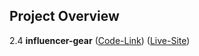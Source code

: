 ## Project Overview
2.4 **influencer-gear** ([Code-Link](https://github.com/asif93-138/influencer-gear.git)) ([Live-Site](https://asif93-138.github.io/influencer-gear/))
